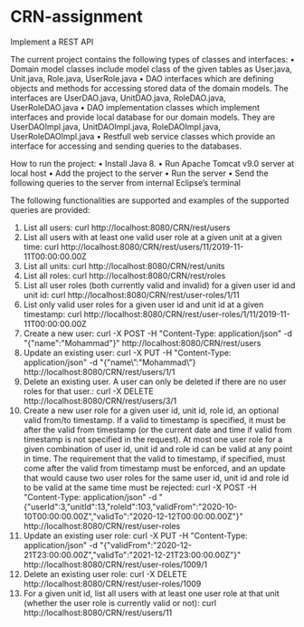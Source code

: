 # CRN-assignment
Implement a REST API

The current project contains the following types of classes and interfaces:
•	Domain model classes include model class of the given tables as User.java, Unit.java, Role.java, UserRole.java
•	DAO interfaces which are defining objects and methods for accessing stored data of the domain models. The interfaces are UserDAO.java, UnitDAO.java, RoleDAO.java, UserRoleDAO.java
•	DAO implementation classes which implement interfaces and provide local database for our domain models. They are UserDAOImpl.java, UnitDAOImpl.java, RoleDAOImpl.java, UserRoleDAOImpl.java
•	Restfull web service classes which provide an interface for accessing and sending queries to the databases.

How to run the project:
•	Install Java 8.
•	Run Apache Tomcat v9.0 server at local host
•	Add the project to the server
•	Run the server
•	Send the following queries to the server from internal Eclipse’s terminal

The following functionalities are supported and examples of the supported queries are provided:
1.	List all users:  curl http://localhost:8080/CRN/rest/users
2.	List all users with at least one valid user role at a given unit at a given time: curl http://localhost:8080/CRN/rest/users/11/2019-11-11T00:00:00.00Z
3.	List all units: curl http://localhost:8080/CRN/rest/units
4.	List all roles: curl http://localhost:8080/CRN/rest/roles
5.	List all user roles (both currently valid and invalid) for a given user id and unit id:  curl http://localhost:8080/CRN/rest/user-roles/1/11
6.	List only valid user roles for a given user id and unit id at a given timestamp: curl http://localhost:8080/CRN/rest/user-roles/1/11/2019-11-11T00:00:00.00Z
7.	Create a new user: curl -X POST -H "Content-Type: application/json" -d "{\"name\":\"Mohammad\"}" http://localhost:8080/CRN/rest/users
8.	Update an existing user: curl -X PUT -H "Content-Type: application/json" -d "{\"name\”:\"Mohammad\”} http://localhost:8080/CRN/rest/users/1/1
9.	Delete an existing user. A user can only be deleted if there are no user roles for that user.: curl -X DELETE http://localhost:8080/CRN/rest/users/3/1
10.	Create a new user role for a given user id, unit id, role id, an optional valid from/to timestamp. If a valid to timestamp is specified, it must be after the valid from timestamp (or the current date and time if valid from timestamp is not specified in the request). At most one user role for a given combination of
user id, unit id and role id can be valid at any point in time. The requirement that the valid to timestamp, if specified, must come after the
valid from timestamp must be enforced, and an update that would cause two user roles for the same user id, unit id and role id to be valid at the
same time must be rejected: curl -X POST -H "Content-Type: application/json" -d "{\"userId\":3,\"unitId\":13,\"roleId\":103,\"validFrom\":\"2020-10-10T00:00:00.00Z\",\"validTo\":\"2020-12-12T00:00:00.00Z\"}" http://localhost:8080/CRN/rest/user-roles
11.	Update an existing user role: curl -X PUT -H "Content-Type: application/json" -d "{\"validFrom\":\"2020-12-21T23:00:00.00Z\",\"validTo\":\"2021-12-21T23:00:00.00Z\"}" http://localhost:8080/CRN/rest/user-roles/1009/1
12.	Delete an existing user role: curl -X DELETE http://localhost:8080/CRN/rest/user-roles/1009
13. For a given unit id, list all users with at least one user role at that unit (whether the user role is currently valid or not): curl http://localhost:8080/CRN/rest/users/11 
